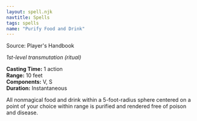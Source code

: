 ```yaml
---
layout: spell.njk
navtitle: Spells
tags: spells
name: "Purify Food and Drink"
---
```

Source: Player's Handbook

_1st-level transmutation (ritual)_

**Casting Time:** 1 action  
**Range:** 10 feet  
**Components:** V, S  
**Duration:** Instantaneous

All nonmagical food and drink within a 5-foot-radius sphere centered on a point of your choice within range is purified and rendered free of poison and disease.